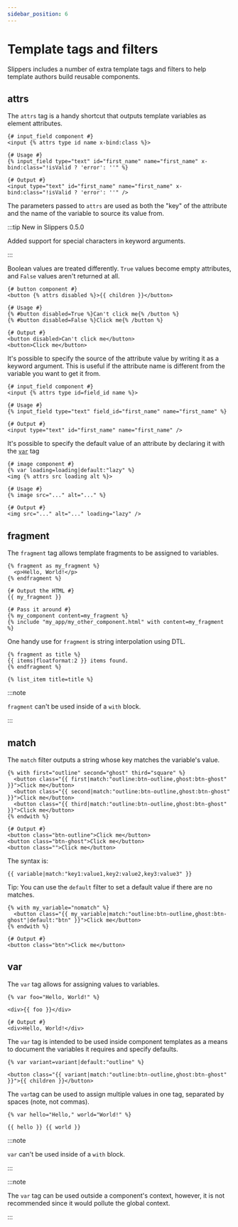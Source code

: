 ```yaml
---
sidebar_position: 6
---
```


# Template tags and filters

Slippers includes a number of extra template tags and filters to help template authors build reusable components.

## attrs

The `attrs` tag is a handy shortcut that outputs template variables as element attributes.

```twig
{# input_field component #}
<input {% attrs type id name x-bind:class %}>

{# Usage #}
{% input_field type="text" id="first_name" name="first_name" x-bind:class="!isValid ? 'error': ''" %}

{# Output #}
<input type="text" id="first_name" name="first_name" x-bind:class="!isValid ? 'error': ''" />
```

The parameters passed to `attrs` are used as both the "key" of the attribute and the name of the variable to source its value from.

:::tip New in Slippers 0.5.0

Added support for special characters in keyword arguments.

:::

Boolean values are treated differently. `True` values become empty attributes, and `False` values aren't returned at all.

```twig
{# button component #}
<button {% attrs disabled %}>{{ children }}</button>

{# Usage #}
{% #button disabled=True %}Can't click me{% /button %}
{% #button disabled=False %}Click me{% /button %}

{# Output #}
<button disabled>Can't click me</button>
<button>Click me</button>
```

It's possible to specify the source of the attribute value by writing it as a keyword argument. This is useful if the attribute name is different from the variable you want to get it from.

```twig
{# input_field component #}
<input {% attrs type id=field_id name %}>

{# Usage #}
{% input_field type="text" field_id="first_name" name="first_name" %}

{# Output #}
<input type="text" id="first_name" name="first_name" />
```

It's possible to specify the default value of an attribute by declaring it with the [`var`](#var) tag

```twig
{# image component #}
{% var loading=loading|default:"lazy" %}
<img {% attrs src loading alt %}>

{# Usage #}
{% image src="..." alt="..." %}

{# Output #}
<img src="..." alt="..." loading="lazy" />
```

## fragment

The `fragment` tag allows template fragments to be assigned to variables.

```twig
{% fragment as my_fragment %}
  <p>Hello, World!</p>
{% endfragment %}

{# Output the HTML #}
{{ my_fragment }}

{# Pass it around #}
{% my_component content=my_fragment %}
{% include "my_app/my_other_component.html" with content=my_fragment %}
```

One handy use for `fragment` is string interpolation using DTL.

```twig
{% fragment as title %}
{{ items|floatformat:2 }} items found.
{% endfragment %}

{% list_item title=title %}
```

:::note

`fragment` can't be used inside of a `with` block.

:::

## match

The `match` filter outputs a string whose key matches the variable's value.

```twig
{% with first="outline" second="ghost" third="square" %}
  <button class="{{ first|match:"outline:btn-outline,ghost:btn-ghost" }}">Click me</button>
  <button class="{{ second|match:"outline:btn-outline,ghost:btn-ghost" }}">Click me</button>
  <button class="{{ third|match:"outline:btn-outline,ghost:btn-ghost" }}">Click me</button>
{% endwith %}

{# Output #}
<button class="btn-outline">Click me</button>
<button class="btn-ghost">Click me</button>
<button class="">Click me</button>
```

The syntax is:

```twig
{{ variable|match:"key1:value1,key2:value2,key3:value3" }}
```

Tip: You can use the `default` filter to set a default value if there are no matches.

```twig
{% with my_variable="nomatch" %}
  <button class="{{ my_variable|match:"outline:btn-outline,ghost:btn-ghost"|default:"btn" }}">Click me</button>
{% endwith %}

{# Output #}
<button class="btn">Click me</button>
```

## var

The `var` tag allows for assigning values to variables.

```twig
{% var foo="Hello, World!" %}

<div>{{ foo }}</div>

{# Output #}
<div>Hello, World!</div>
```

The `var` tag is intended to be used inside component templates as a means to document the variables it requires and specify defaults.

```twig title="button.html"
{% var variant=variant|default:"outline" %}

<button class="{{ variant|match:"outline:btn-outline,ghost:btn-ghost" }}">{{ children }}</button>
```

The `var`tag can be used to assign multiple values in one tag, separated by spaces (note, not commas).

```twig title="button.html"
{% var hello="Hello," world="World!" %}

{{ hello }} {{ world }}
```

:::note

`var` can't be used inside of a `with` block.

:::

:::note

The `var` tag can be used outside a component's context, however, it is not recommended since it would pollute the global context.

:::
